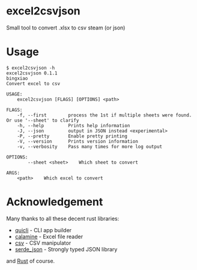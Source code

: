 # excel2csvjson
Small tool to convert .xlsx to csv steam (or json)

# Usage

```shell
$ excel2csvjson -h
excel2csvjson 0.1.1
bingxiao
Convert excel to csv

USAGE:
    excel2csvjson [FLAGS] [OPTIONS] <path>

FLAGS:
    -f, --first        process the 1st if multiple sheets were found. Or use '--sheet' to clarify
    -h, --help         Prints help information
    -J, --json         output in JSON instead <experimental>
    -P, --pretty       Enable pretty printing
    -V, --version      Prints version information
    -v, --verbosity    Pass many times for more log output

OPTIONS:
        --sheet <sheet>    Which sheet to convert

ARGS:
    <path>    Which excel to convert
```


# Acknowledgement
Many thanks to all these decent rust libraries:

- [quicli](https://github.com/killercup/quicli) - CLI app builder
- [calamine](https://github.com/tafia/calamine) - Excel file reader
- [csv](https://github.com/BurntSushi/rust-csv) - CSV manipulator
- [serde_json](https://github.com/serde-rs/json) - Strongly typed JSON library

and [Rust](https://www.rust-lang.org/) of course.
